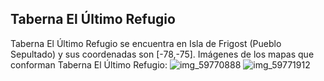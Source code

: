 ## Taberna El Último Refugio
Taberna El Último Refugio se encuentra en Isla de Frigost (Pueblo Sepultado) y sus coordenadas son [-78,-75].
Imágenes de los mapas que conforman Taberna El Último Refugio:
![img_59770888](https://media.discordapp.net/attachments/1115311447145193482/1115361876000391288/59770888.jpg)
![img_59771912](https://media.discordapp.net/attachments/1115311447145193482/1115361905939329044/59771912.jpg)